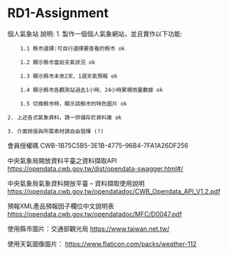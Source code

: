 # RD1-Assignment

個人氣象站
    說明:
    1. 製作一個個人氣象網站，並且實作以下功能:

        1.1 縣市選擇:可自行選擇要查看的縣市 ok

        1.2 顯示縣市當前天氣狀況 ok

        1.3 顯示縣市未來2天、1週天氣預報 ok

        1.4 顯示縣市各觀測站過去1小時、24小時累積雨量數據 ok
        
        1.5 切換縣市時，顯示該縣市的特色圖片 ok

    2. 上述各式氣象資料，請一併儲存於資料庫 ok

    3. 介面排版與所需素材請自由發揮 (?)

會員授權碼
CWB-1B75C5B5-3E1B-4775-96B4-7FA1A26DF256

中央氣象局開放資料平臺之資料擷取API
    https://opendata.cwb.gov.tw/dist/opendata-swagger.html#/

中央氣象局氣象資料開放平臺 – 資料擷取使用說明
https://opendata.cwb.gov.tw/opendatadoc/CWB_Opendata_API_V1.2.pdf

預報XML產品預報因子欄位中文說明表
https://opendata.cwb.gov.tw/opendatadoc/MFC/D0047.pdf

使用縣市圖片：交通部觀光局
https://www.taiwan.net.tw/

使用天氣圖像圖片：
https://www.flaticon.com/packs/weather-112
